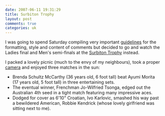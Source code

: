 ```yaml
---
date: 2007-06-11 19:31:29
title: Surbiton Trophy
layout: post
comments: true
categories: uk
---
```

I was going to spend Saturday compiling very important
[guidelines](http://www.dizwell.com/prod/node/805) for the formatting,
style and content of comments but decided to go and watch the Ladies
final and Men's semi-finals at the 
[Surbiton Trophy](http://surbiton.lta.org.uk/) instead.

I packed a lovely picnic (much to the envy of my neighbours), took a
proper [camera](http://picasaweb.google.com/nbrightside/SurbitonTrophy)
and enjoyed three matches in the sun:

- Brenda Schultz McCarthy (36 years old, 6 foot tall) beat Ayumi
  Morita (17 years old, 5 foot tall) in three entertaining sets.
- The eventual winner, Frenchman Jo-Wilfried Tsonga, edged out the
  Australian 4th seed in a tight match featuring many impressive aces.
- Dodged for cover as 6'10" Croatian, Ivo Karlovic, smashed his way
  past a bewildered American, Robbie Kendrick (whose lovely girlfriend
  was sitting next to me).
